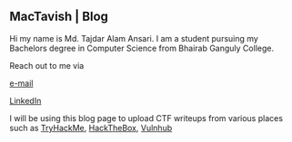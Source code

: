 ## MacTavish | Blog

Hi my name is Md. Tajdar Alam Ansari. I am a student pursuing my Bachelors degree in Computer Science from Bhairab Ganguly College.

Reach out to me via 

[e-mail](https://tajdaralam0510@gmail.com/)

[LinkedIn](https://www.linkedin.com/in/tajdaralam)


I will be using this blog page to upload CTF writeups from various places such as [TryHackMe](https://tryhackme.com), [HackTheBox](https://www.hackthebox.com), [Vulnhub](https://www.vulnhub.com/)

